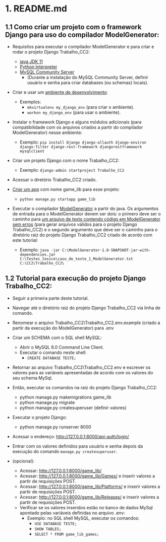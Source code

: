 # 1. README.md

## 1.1 Como criar um projeto com o framework Django para uso do compilador ModelGenerator:

* Requisitos para executar o compilador ModelGenerator e para criar e rodar o projeto Django Trabalho_CC2:
   * [java JDK 11](https://www.oracle.com/java/technologies/javase-jdk11-downloads.html#license-lightbox)
   * [Python Interpreter](https://www.python.org/downloads/)
   * [MySQL Community Server](https://dev.mysql.com/downloads/mysql/) 
     * (Durante a instalação do MySQL Community Server, definir usuário e senha para criar databases (ou schemas) locais).
 
* Criar e usar um [ambiente de desenvolvimento](https://developer.mozilla.org/pt-BR/docs/Learn/Server-side/Django/development_environment#usando_django_em_um_ambiente_virtual_python):
  * Exemplos:
    * `mkvirtualenv my_django_env` (para criar o ambiente).
    * `workon my_django_env` (para usar o ambiente).

* Instalar o framework Django e alguns módulos adicionais (para compatibilidade com os arquivos criados a partir do compilador ModelGenerator) nesse ambiente:
  * Exemplo: `pip install Django django-allauth django-environ django-filter django-rest-framework djangorestframework mysqlclient`

* Criar um projeto Django com o nome Trabalho_CC2:
  * Exemplo: `django-admin startproject Trabalho_CC2`

* Acessar o diretório Trabalho_CC2 criado.

* [Criar um app](https://docs.djangoproject.com/en/3.2/intro/tutorial01/#creating-the-polls-app) com nome game_lib para esse projeto:
  * `python manage.py startapp game_lib`

* Executar o compilador [ModelGenerator](https://github.com/rennesfreitassouza/Trabalho_CC2/blob/main/Compilador/ModelGenerator-1.0-SNAPSHOT-jar-with-dependencies.jar) a partir do java. Os argumentos de entrada para o ModelGenerator devem ser dois: o primero deve ser o caminho para [um arquivo de texto contendo código em ModelGenerator sem erros](https://raw.githubusercontent.com/rennesfreitassouza/Trabalho_CC2/main/Casos_de_teste/Lexico/caso_de_teste_1.txt) (para gerar arquivos válidos para o projeto Django Trabalho_CC2) e o segundo argumento que deve ser o caminho para o diretório raiz do projeto Django Trabalho_CC2 criado de acordo com este tutorial:
  * Exemplo: `java -jar C:\ModelGenerator-1.0-SNAPSHOT-jar-with-dependencies.jar C:\Testes_lexico\caso_de_teste_1_ModelGenerator.txt C:\CC2\Trabalho_CC2\`

## 1.2 Tutorial para execução do projeto Django Trabalho_CC2:

- Seguir a primeira parte deste tutorial.

- Navegar até o diretório raiz do projeto Django Trabalho_CC2 via linha de comando.

- Renomear o arquivo Trabalho_CC2\Trabalho_CC2\.env.example (criado a partir da execução do ModelGenerator) para .env

- Criar um SCHEMA com o SQL shell MySQL:
  - Abrir o MySQL 8.0 Command Line Client.
  - Executar o comando neste shell:
    - `CREATE DATABASE TESTE;`

- Retornar ao arquivo Trabalho_CC2\Trabalho_CC2\.env e escrever os valores para as variáveis apresentadas de acordo com os valores do seu schema MySql.

- Então, executar os comandos na raiz do projeto Django Trabalho_CC2:
  - python manage.py makemigrations game_lib
  - python manage.py migrate
  - python manage.py createsuperuser (definir valores)

- Executar o projeto Django:
  - python manage.py runserver 8000
- Acessar o endereço: http://127.0.0.1:8000/api-auth/login/
- Entrar com os valores definidos para usuário e senha depois da execução do comando `manage.py createsuperuser`.
- (opcional):
  - Acessar: http://127.0.0.1:8000/game_lib/
  - Acessar: http://127.0.0.1:8000/game_lib/Games/ e inserir valores a partir de requisições POST.
  - Acessar: http://127.0.0.1:8000/game_lib/Platforms/ e inserir valores a partir de requisições POST.
  - Acessar: http://127.0.0.1:8000/game_lib/Releases/ e inserir valores a partir de requisições POST.
  - Verificar se os valores inseridos estão no banco de dados MySql apontado pelas variáveis definidas no arquivo .env:
    - Exemplo: no SQL shell MySQL, executar os comandos:
      - `USE DATABASE TESTE;`
      - `SHOW TABLES;`
      - `SELECT * FROM game_lib_games;`

